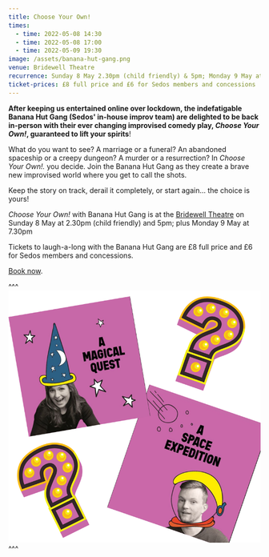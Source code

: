 ```yaml
---
title: Choose Your Own!
times:
  - time: 2022-05-08 14:30
  - time: 2022-05-08 17:00
  - time: 2022-05-09 19:30
image: /assets/banana-hut-gang.png
venue: Bridewell Theatre
recurrence: Sunday 8 May 2.30pm (child friendly) & 5pm; Monday 9 May at 7.30pm
ticket-prices: £8 full price and £6 for Sedos members and concessions
---
```

**After keeping us entertained online over lockdown, the indefatigable Banana Hut Gang (Sedos' in-house improv team) are delighted to be back in-person with their ever changing improvised comedy play, *Choose Your Own!*, guaranteed to lift your spirits**!

What do you want to see? A marriage or a funeral? An abandoned spaceship or a creepy dungeon? A murder or a resurrection? In *Choose Your Own!.* you decide. Join the Banana Hut Gang as they create a brave new improvised world where you get to call the shots.

Keep the story on track, derail it completely, or start again... the choice is yours!

*Choose Your Own!* with Banana Hut Gang is at the [Bridewell Theatre](https://sedos.co.uk/venues/bridewell) on Sunday 8 May at 2.30pm (child friendly) and 5pm; plus Monday 9 May at 7.30pm

Tickets to laugh-a-long with the Banana Hut Gang are £8 full price and £6 for Sedos members and concessions.

[Book now](https://sedos.ticketsolve.com).

^^^ ![](/assets/banana-hut-gang.png)
^^^